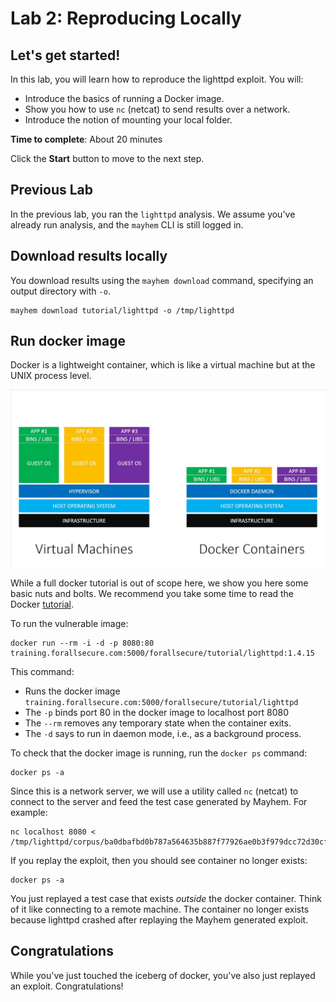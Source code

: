 # Lab 2: Reproducing Locally

## Let's get started! 

In this lab, you will learn how to reproduce the lighttpd exploit. You will:

  * Introduce the basics of running a Docker image. 
  * Show you how to use `nc` (netcat) to send results over a network.
  * Introduce the notion of mounting your local folder. 


**Time to complete**: About 20 minutes
  
Click the **Start** button to move to the next step.

## Previous Lab

In the previous lab, you ran the `lighttpd` analysis. We assume you've already
run analysis, and the `mayhem` CLI is still logged in.

## Download results locally

You download results using the `mayhem download` command, specifying an output
directory with `-o`.  

```
mayhem download tutorial/lighttpd -o /tmp/lighttpd
```

## Run docker image

Docker is a lightweight container, which is like a virtual 
machine but at the UNIX process level. 

![Docker vs VM](https://raw.githubusercontent.com/dbrumley/fuzzing-cloudshell-tutorial/master/assets/images/docker-vs-vm.jpeg)

While a full docker tutorial is out of scope here, we show you here some basic
nuts and bolts. We recommend you take some time to read the Docker
[tutorial](https://docs.docker.com/get-started/overview/). 


To run the vulnerable image:
```
docker run --rm -i -d -p 8080:80 training.forallsecure.com:5000/forallsecure/tutorial/lighttpd:1.4.15
```

This command:

  * Runs the docker image `training.forallsecure.com:5000/forallsecure/tutorial/lighttpd`
  * The `-p` binds port 80 in the docker image to localhost port 8080
  * The `--rm` removes any temporary state when the
    container exits.
  * The `-d` says to run in daemon mode, i.e., as a background 
    process.

To check that the docker image is running, run the `docker ps` command:

```
docker ps -a
```



Since this is a network server, we will use a utility called
`nc` (netcat) to connect to the server and feed the test case generated by
Mayhem. For example:

```
nc localhost 8080 < /tmp/lighttpd/corpus/ba0dbafbd0b787a564635b887f77926ae0b3f979dcc72d30cf7fdb1707581919
```

If you replay the exploit, then you should see container no longer exists:

```
docker ps -a
```

You just replayed a test case that exists *outside* the docker container.  Think
of it like connecting to a remote machine. The container no longer exists
because lighttpd crashed after replaying the Mayhem generated exploit.

## Congratulations

While you've just touched the iceberg of docker, you've also just replayed an
exploit. Congratulations!

<walkthrough-conclusion-trophy></walkthrough-conclusion-trophy>


